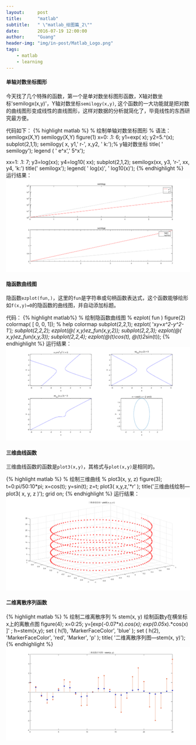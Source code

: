 ```yaml
---
layout:     post
title:      "matlab"
subtitle:   " \"matlab_绘图篇_2\""
date:       2016-07-19 12:00:00
author:     "Guang"
header-img: "img/in-post/Matlab_Logo.png"
tags:
    - matlab
    - learning
---
```

#### 单轴对数坐标图形

今天找了几个特殊的函数，第一个是单对数坐标图形函数，X轴对数坐标'semilogx(x,y)'，Y轴对数坐标`semilogy(x,y)`,
这个函数的一大功能就是把对数的曲线图形变成线性的直线图形，这样对数据的分析就简化了，毕竟线性的东西研究最方便。   

代码如下：
{% highlight matlab %}
% 绘制单轴对数坐标图形
% 语法： semilogx(X,Y) semilogy(X,Y)
figure(1)
x=0: .1: 6;
y1=exp( x);
y2=5.^(x);
subplot(2,1,1);
semilogy( x, y1,' r-', x,y2, ' k:');% y轴对数坐标
title( ' semilogy');
legend ( ' e^x',' 5^x');

xx=1: .1: 7;
y3=log(xx);
y4=log10( xx);
subplot(2,1,2);
semilogx(xx, y3, 'r-', xx, y4, 'k:')
title(' semilogx');
legend( ' log(x)', ' log10(x)');
{% endhighlight %}
运行结果：
![Hui_Tu2_1.png](/img/in-post/Hui_Tu2_1.png "绘图")

#### 隐函数曲线图

隐函数`ezplot(fun,)`，这里的`fun`是字符串或句柄函数表达式，这个函数能够绘形如`f(x,y)=0`的隐函数的曲线图，并自动添加标题。  

代码：
{% highlight matlab%}
% 绘制隐函数曲线图
% ezplot( fun )
figure(2)
colormap( [ 0, 0, 1]);
% help colormap
subplot(2,2,1);
ezplot( 'x*y+x^2-y^2-1');
subplot(2,2,2);
ezplot(@( x,y)ez_fun(x,y,2));
subplot(2,2,3);
ezplot(@( x,y)ez_fun(x,y,3));
subplot(2,2,4);
ezplot(@(t)cos(t), @(t)2*sin(t));
{% endhighlight %}
运行结果：
![Hui_Tu2_2.png](/img/in-post/Hui_Tu2_2.png "绘图")

#### 三维曲线函数

三维曲线函数的函数是`plot3(x,y)`，其格式与`plot(x,y)`是相同的。  

{% highlight matlab %}
% 绘制三维曲线
% plot3(x, y, z)
figure(3);
t=0:pi/50:10*pi;
x=cos(t);
y=sin(t);
z=t;
plot3( x,y,z,'*r' );
title('三维曲线绘制—plot3( x, y, z )');
grid on;
{% endhighlight %}
运行结果：
![Hui_Tu2_3.png](/img/in-post/Hui_Tu2_3.png "绘图")

#### 二维离散序列函数
{% highlight matlab %}
% 绘制二维离散序列
% stem(x, y) 绘制函数y在横坐标x上的离散点图
figure(4);
x=0:25;
y=[exp(-0.07*x).*cos(x); exp(0.05*x).*cos(x) ]' ;
h=stem(x,y);
set ( h(1), 'MarkerFaceColor', 'blue' );
set ( h(2), 'MarkerFaceColor', 'red', 'Marker', 'p' );
title( '二维离散序列图—stem(x, y)');
{% endhighlight %}
![Hui_Tu2_4.png](/img/in-post/Hui_Tu2_4.png "绘图")
